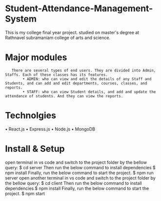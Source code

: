 # Student-Attendance-Management-System
This is my college final year project. studied on master's degree at Rathnavel subramaniam college of arts and science. 
# Major modules
       There are several types of end users. They are divided into Admin, Staffs. Each of these classes has its features.
            • ADMIN: who can view and edit the details of any Staff and Students, and can add and edit departments, courses, classes, and reports.
            • STAFF: who can view Student details, and add and update the attendance of students. And they can view the reports.
            
# Technolgies
• React.js
• Express.js
• Node.js
• MongoDB

# Install & Setup
open terminal in vs code and switch to the project folder by the bellow query:
$ cd server
Then run the below command to install dependencies
$ npm install
Finally, run the below command to start the project.
$ npm run server 
open another terminal in vs code and switch to the project folder by the bellow query:
$ cd client 
Then run the below command to install dependencies
$ npm install
Finally, run the below command to start the project.
$ npm start
